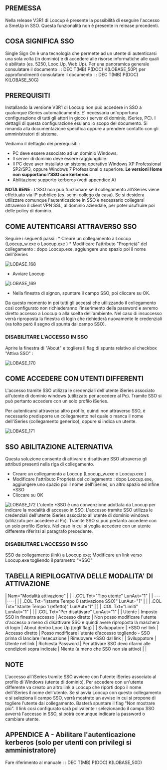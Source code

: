 
## PREMESSA
Nella release V3R1 di Loocup è presente la possibilità di eseguire l'accesso a SmeUp in SSO. Questa funzionalità non è presente in release precedenti.


## COSA SIGNIFICA SSO
Single Sign On è una tecnologia che permette ad un utente di autenticarsi una sola volta (in dominio) e di accedere alle risorse informatiche alle quali è abilitato (es. 5250, Looc.Up, Web.Up).
Per una panoramica generale consulatare il documento
 :  : DEC T(MB) P(DOC) K(LOBASE_50P)
per approfondimenti  consulatare il documento
 :  : DEC T(MB) P(DOC) K(LOBASE_50G)


## PREREQUISITI
Installando la versione V3R1 di Loocup non può accedere in SSO a qualunque iSeries automaticamente.
E' necessaria un'opportuna configurazione di tutti gli attori in gioco ( server di dominio, iSeries, PC).
I dettagli di questa configurazione esulano lo scopo del documento. Si rimanda alla documentazione specifica oppure a prendere contatto con gli amministratori di sistema.

Vediamo il dettaglio dei prerequisiti : 

 - PC deve essere associato ad un dominio Windows.
 - Il server di dominio deve essere raggiungibile.
 - Il PC deve aver installato un sistema operativo Windows XP Professional SP2/SP3, oppure Windows 7 Professional o superiore. **Le versioni Home non supportano l'SSO con kerberos.**
 - Abilitazione supporto kerberos (vedi appendice A)


**NOTA BENE** : 
L'SSO non può funzionare se il collegamento all'iSeries viene effettuato via IP pubblico (es. se mi collego da casa).
Se si desidera utilizzare comunque l'autenticazione in SSO è necessario collegarsi attraverso il client VPN SSL, al dominio aziendale, per poter usufruire poi delle policy di dominio.


## COME AUTENTICARSI ATTRAVERSO SSO

Seguire  i seguenti passi : 
 \* Creare un collegamento a Loocup (Loocup_w.exe o Loocup.exe )
 \* Modificare l'attributo "Proprietà" del collegamento :   dopo Loocup.exe, aggiungere uno spazio poi il nome dell'iSeries

![LOBASE_168](http://localhost:3000/immagini/MBDOC_OPE-LOSSON_50F/LOBASE_168.png)

- Avviare Loocup


![LOBASE_169](http://localhost:3000/immagini/MBDOC_OPE-LOSSON_50F/LOBASE_169.png)

- Nella finestra di signon, spuntare il campo SSO, poi cliccare su OK.


Da questo momento in poi tutti gli accessi che utilizzando il collegamento così configurato non richiederanno l'inserimento della password e avremo diretto accesso a Loocup o alla scelta dell'ambiente.
Nel caso di insuccesso verrà riproposta la finestra di login che richiederà nuovamente le credenziali (va tolto però il segno di spunta dal campo SSO).

### DISABILITARE  L'ACCESSO IN SSO

Aprire la finestra di "About" e togliere il flag di spunta relativo al checkbox "Attiva SSO" : 

![LOBASE_170](http://localhost:3000/immagini/MBDOC_OPE-LOSSON_50F/LOBASE_170.png)

## COME ACCEDERE CON UTENTI DIFFERENTI

L'accesso tramite SSO utilizza le credenziali dell'utente iSeries associato all'utente di dominio windows  (utilizzato per accedere al Pc). Tramite SSO si può pertanto accedere con un solo profilo iSeries.

Per autenticarsi attraverso altro profilo, quindi non attraverso SSO, è necessario predisporre un collegamento nel quale o manca il nome dell'iSeries (collegamento generico), oppure si indica un utente.

![LOBASE_171](http://localhost:3000/immagini/MBDOC_OPE-LOSSON_50F/LOBASE_171.png)
## SSO ABILITAZIONE ALTERNATIVA

Questa soluzione consente di attivare e disattivare SSO attraverso gli attributi presenti nella riga di collegamento.

 - Creare un collegamento a Loocup (Loocup_w.exe o Loocup.exe )
 - Modificare l'attributo Proprietà del collegamento :   dopo Loocup.exe, aggiungere  uno spazio poi il nome dell'iSeries, un altro spazio ed infine  \*SSO
 - Cliccare su OK

![LOBASE_172](http://localhost:3000/immagini/MBDOC_OPE-LOSSON_50F/LOBASE_172.png)
L'utente \*SSO è una convenzione adottata da Loocup per indicare la modalità di accesso in SSO.
L'accesso tramite SSO utilizza le credenziali dell'utente iSeries associato all'utente di dominio windows  (utilizzato per accedere al Pc). Tramite SSO si può pertanto accedere con un solo profilo iSeries.
Nel caso in cui si voglia accedere con un utente differente riferirsi al paragrafo precedente.

### DISABILITARE L'ACCESSO IN SSO

SSO da collegamento (link) a Loocup.exe; Modificare un link verso Loocup.exe togliendo il parametro "\*SSO"

## TABELLA RIEPILOGATIVA DELLE MODALITA' DI ATTIVAZIONE

|  Nam="Modalità attivazione" |
| 
| .COL Txt="Tipo  utente" LunAut="1" |
| ---|----|
| 
| .COL Txt="Istante Tempo 0 (attivazione SSO)" LunAut="1" |
| 
| .COL Txt="Istante Tempo 1 (effetto)" LunAut="1" |
| 
| .COL Txt="Limiti" LunAut="1" |
| 
| .COL Txt="Per disattivare" LunAut="1" |
| Utente | Imposto SSO in finestra accesso | Accesso diretto | Non posso modificare l'utente d'accesso a meno di disattivare SSO e quindi avere riproposta la maschera di login | About dentro Looc.Up (togli flag) |
| Sviluppatore | \*SSO nel link | Accesso diretto | Posso modificare l'utente d'accesso togliendo  - SSO prima di lanciare l'esecuzione | Rimuovere \*SSO dal link |
| Sviluppatore | Utente nel link | Richiesta Password | Per attivare SSO devo rifarmi alle condizioni sopra indicate | Niente (a meno che SSO non sia attivo) |
| 



## NOTE

L'accesso all'iSeries tramite SSO avviene con l'utente iSeries associato al profilo di Windows (utente di dominio).
Per accedere con un'utente differente va creato un altro link a Loocup che riporti dopo il nome dell'iSeries il nome dell'utente.
Se si avvia Loocup con questo collegamento e si seleziona il campo SSO, verrà mostrato un avviso in cui si propone di togliere l'utente dal collegamento.
Basterà spuntare il flag "Non mostrare più".
Il link così configurato sarà polivalente :  selezionando il campo SSO avverrà l'accesso in SSO, si potrà comunque indicare la password o cambiare utente.


## APPENDICE  A - Abilitare l'autenticazione kerberos (solo per utenti con privilegi si amministratore)

Fare riferimento al manuale
 :  : DEC T(MB) P(DOC) K(LOBASE_50D)


